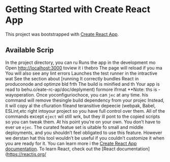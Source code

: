 # Getting Started with Create React App
This project was bootstrapped with [Create React App](https://github.com/facebook/create-react-app).
## Available Scrip
In the project directory, you can ru
Runs the app in the development mo
Open [http://localhost:3000](http://ocalhost:3000) toview it i thebro
The page will reload if you ma
You will also see any lint errors 
Launches the test runner in the intractive wat
See the section about [running
It correctly bundles React in produconode and optimze bld frth
The build is minified and th
Your app is read to behu.o/eate-rc-ap/doc/deplyment) formore ifrmat
**Note: ths is  -wayoperation. Once yoconfiguriochoce, you can `jec` at any time. his command will remove thesingle build dependency from your projec
Instead, it will copy al the cfiuration fileand teransitive depeecie (webpak, Babel, ESLint,etc right intoyour project so you have full control over them. All of the commands except `eject` wil still wrk, but they ill pont to the copied scripts so you can tweak them. At his point you’re on your own.
You don’t have to ever ue `ejec`. The curated featue set is uitable fo small and middle deployments, and you shouldn’t feel obligated to use this feature. However we derstan hat this tool wouldn’t be useful if you couldn’t customize it when you are ready for it.
You can learn more i the [Create React App documentation](https://facebook.github.io/create-react-app/docs/getting-started).
To learn React, check out the [React documentation](https://reactjs.org/
